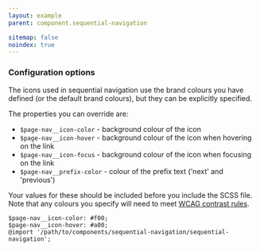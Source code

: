 ```yaml
---
layout: example
parent: component.sequential-navigation

sitemap: false
noindex: true
---
```


### Configuration options

The icons used in sequential navigation use the brand colours you have defined (or the default brand colours), but they can be explicitly specified.

The properties you can override are:

* `$page-nav__icon-color` - background colour of the icon  
* `$page-nav__icon-hover` - background colour of the icon when hovering on the link  
* `$page-nav__icon-focus` - background colour of the icon when focusing on the link  
* `$page-nav__prefix-color` - colour of the prefix text ('next' and 'previous')

Your values for these should be included before you include the SCSS file. Note that any colours you specify will need to meet [WCAG contrast rules](https://www.w3.org/TR/WCAG21/#contrast-minimum).

    $page-nav__icon-color: #f00;
    $page-nav__icon-hover: #a00;
    @import '/path/to/components/sequential-navigation/sequential-navigation';
